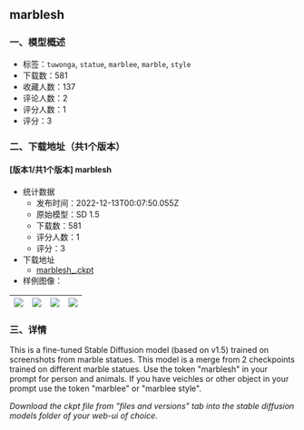 ## marblesh
### 一、模型概述

- 标签：`tuwonga`, `statue`, `marblee`, `marble`, `style`
- 下载数：581
- 收藏人数：137
- 评论人数：2
- 评分人数：1
- 评分：3

### 二、下载地址（共1个版本）

#### [版本1/共1个版本] marblesh

- 统计数据
  - 发布时间：2022-12-13T00:07:50.055Z
  - 原始模型：SD 1.5
  - 下载数：581
  - 评分人数：1
  - 评分：3
- 下载地址
  - [marblesh_.ckpt](https://civitai.com/api/download/models/1381)
- 样例图像：

| <img src="https://image.civitai.com/xG1nkqKTMzGDvpLrqFT7WA/759c0aa2-f6cb-4438-2491-9ee85f07cf00/width=450/12330.jpeg" /> | <img src="https://image.civitai.com/xG1nkqKTMzGDvpLrqFT7WA/8497c87c-a807-4062-3e3f-c775c8d3cc00/width=450/12329.jpeg" /> | <img src="https://image.civitai.com/xG1nkqKTMzGDvpLrqFT7WA/8ab4cad0-cae0-4719-0eb1-a69f18b14700/width=450/12328.jpeg" /> | <img src="https://image.civitai.com/xG1nkqKTMzGDvpLrqFT7WA/d60809f7-30d3-4b92-f562-12a7530b1d00/width=450/12327.jpeg" /> |
| ---- | ---- | ---- | ---- |


### 三、详情
<p>This is a fine-tuned Stable Diffusion model (based on v1.5) trained on screenshots from marble statues. This model is a merge from 2 checkpoints trained on different marble statues. Use the token "marblesh" in your prompt for person and animals. If you have veichles or other object in your prompt use the token "marblee" or "marblee style".</p><p><em>Download the ckpt file from "files and versions" tab into the stable diffusion models folder of your web-ui of choice.</em></p>